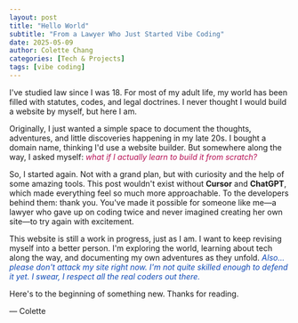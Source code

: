 ```yaml
---
layout: post
title: "Hello World"
subtitle: "From a Lawyer Who Just Started Vibe Coding"
date: 2025-05-09
author: Colette Chang
categories: [Tech & Projects]
tags: [vibe coding]
---
```

I've studied law since I was 18. For most of my adult life, my world has been filled with statutes, codes, and legal doctrines. I never thought I would build a website by myself, but here I am.

Originally, I just wanted a simple space to document the thoughts, adventures, and little discoveries happening in my late 20s. I bought a domain name, thinking I'd use a website builder. But somewhere along the way, I asked myself: <span style="color:rgb(182, 16, 85);"><em>what if I actually learn to build it from scratch?</em></span>

So, I started again. Not with a grand plan, but with curiosity and the help of some amazing tools. This post wouldn't exist without **Cursor** and **ChatGPT**, which made everything feel so much more approachable. To the developers behind them: thank you. You've made it possible for someone like me—a lawyer who gave up on coding twice and never imagined creating her own site—to try again with excitement.

This website is still a work in progress, just as I am. I want to keep revising myself into a better person. I'm exploring the world, learning about tech along the way, and documenting my own adventures as they unfold.
<span style="color:rgb(16, 74, 182);"><em>Also... please don't attack my site right now. I'm not quite skilled enough to defend it yet. I swear, I respect all the real coders out there.</em></span>

Here's to the beginning of something new. Thanks for reading.

— Colette 